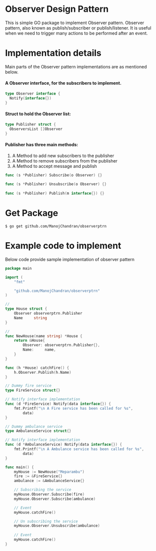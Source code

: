 # Observer Design Pattern
This is simple GO package to implement Observer pattern. Observer pattern, also known as publish/subscriber or publish/listener. It is useful when we need to trigger many actions to be performed after an event.

# Implementation details
Main parts of the Observer pattern implementations are as mentioned below.

#### A Observer interface, for the subscribers to implement.
```go
type Observer interface { 
  Notify(interface{}) 
} 
```
#### Struct to hold the Observer list:
```go
type Publisher struct { 
  ObserversList []Observer 
} 
```
#### Publisher has three main methods:
1) A Method to add new subscribers to the publisher
2) A Method to remove subscribers from the publisher
3) A Method to accept message and publish 
```go 
func (s *Publisher) Subscribe(o Observer) {} 
 
func (s *Publisher) Unsubscribe(o Observer) {} 
 
func (s *Publisher) Publish(m interface{}) {} 
```

# Get Package
```
$ go get github.com/ManojChandran/observerptrn
```

# Example code to implement 

Below code provide sample implementation of observer pattern

```go
package main

import (
	"fmt"

	"github.com/ManojChandran/observerptrn"
)

//
type House struct {
	Observer observerptrn.Publisher
	Name     string
}

//
func NewHouse(name string) *House {
	return &House{
		Observer: observerptrn.Publisher{},
		Name:     name,
	}
}

func (h *House) catchFire() {
	h.Observer.Publish(h.Name)
}

// Dummy fire service 
type FireService struct{}

// Notify interface implementation
func (d *FireService) Notify(data interface{}) {
	fmt.Printf("\n A Fire service has been called for %s",
		data)
}

// Dummy ambulance service
type AmbulanceService struct{}

// Notify interface implementation
func (d *AmbulanceService) Notify(data interface{}) {
	fmt.Printf("\n A Ambulance service has been called for %s",
		data)
}

func main() {
	myHouse := NewHouse("Meparambu")
	fire := &FireService{}
	ambulance := &AmbulanceService{}

	// Subscribing the service
	myHouse.Observer.Subscribe(fire)
	myHouse.Observer.Subscribe(ambulance)

	// Event
	myHouse.catchFire()

	// Un subscribing the service
	myHouse.Observer.Unsubscribe(ambulance)
	
	// Event
	myHouse.catchFire()
}
```